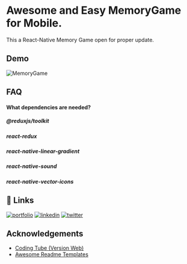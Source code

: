 
# Awesome and Easy MemoryGame for Mobile.

This a React-Native Memory Game open for proper update. 


## Demo

![MemoryGame](https://user-images.githubusercontent.com/72934134/209774919-d928e435-fcee-4e49-86a7-2be5d4a10b91.gif)

## FAQ

#### What dependencies are needed?

 ##### @reduxjs/toolkit
##### react-redux
##### react-native-linear-gradient
##### react-native-sound
##### react-native-vector-icons
   






## 🔗 Links
[![portfolio](https://img.shields.io/badge/my_portfolio-000?style=for-the-badge&logo=ko-fi&logoColor=white)](https://github.com/chavarriahumberto7/)
[![linkedin](https://img.shields.io/badge/linkedin-0A66C2?style=for-the-badge&logo=linkedin&logoColor=white)](https://www.linkedin.com/in/humberto-chavarria-95553b1b9)
[![twitter](https://img.shields.io/badge/twitter-1DA1F2?style=for-the-badge&logo=twitter&logoColor=white)](https://twitter.com/)


## Acknowledgements

 - [Coding Tube (Version Web)](https://www.youtube.com/watch?v=TMWkKPlUUJ4)
 - [Awesome Readme Templates](https://awesomeopensource.com/project/elangosundar/awesome-README-templates)


